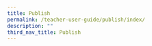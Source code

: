 ```yaml
---
title: Publish
permalink: /teacher-user-guide/publish/index/
description: ""
third_nav_title: Publish
---
```

